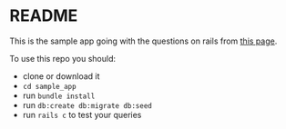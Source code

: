 # README

This is the sample app going with the questions on rails from <a href="https://github.com/women-on-rails/ruby-and-ror-questions/blob/master/rails_questions.md">this page</a>.

To use this repo you should:
- clone or download it
- `cd sample_app`
- run `bundle install`
- run `db:create db:migrate db:seed`
- run `rails c` to test your queries
